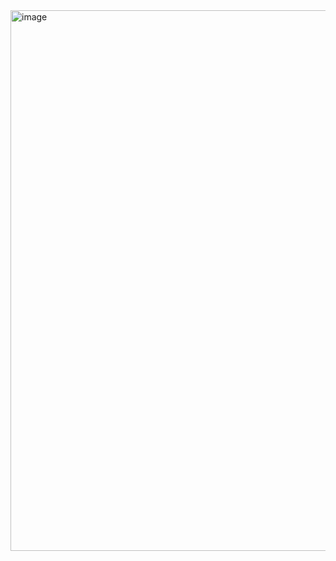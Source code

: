 <img width="1917" height="865" alt="image" src="https://github.com/user-attachments/assets/a522fbfe-0dc3-4813-aa57-f391b455876c" />

